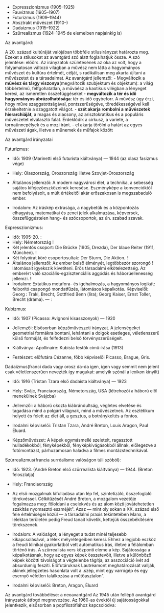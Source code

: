 
- Expresszionizmus (1905–1925)
- Fauvizmus (1905–1907)
- Futurizmus (1909–1944)
- Absztrakt művészet (1910–)
- Dadaizmus (1915–1922)
- Szürrealizmus (1924–1945 de elemeiben napjainkig is)

Az avantgárd:

A 20. század kultúráját valójában többféle stílusirányzat határozta meg. Ezeket a stílusokat az avantgárd szó alatt foglalhatjuk össze. A szó jelentése: előőrs. Az irányzatok születésének az oka az volt, hogy a folyamatosan változó világban a művész nem látta a hagyományos művészet és kultúra értelmét, célját, s radikálisan meg akarta újítani a művészetet és a társadalmat. Az avantgárd jellemzői:
	- Megváltozik a **művész és tárgy viszonya**(megváltozik szubjektum és objektum): a világ többértelmű, felfgohatatlan, a műváész a kaotikus vilégban a lényeget keresi, az ismeretlen összefüggéseket
	- **megváltozik a tér és idő hagyományos ábrázolhatósága**: tér és idő egybeforr. A művész úgy érzi, hogy műve szaggatottságával, pontszerűségéve, töredékességével kell érzékeltetnie a szaggatott világot.
	- **szét akarja rombolni a művészetek hierarchiáját**, a magas és alacsony, az arisztokratikus és a populáris művészetet elválasztó falat. Érdeklődik a cirkusz, a varieté, a tornaünnepélyek és a mozi iránt.
	- el akarja törölni a határt az egyes művészeti ágak, illetve a műnemek és műfajok között



Az avantgárd irányzatai

Futurizmus:
- Idő: 1909 (Marinetti első futurista kiáltványa) — 1944 (az olasz fasizmus vége)
- Hely: Olaszország, Oroszország illetve Szovjet-Oroszország

- Általános jellemzői: A modern nagyvárosi élet, a technika, a sebesség sajátos kifejezőeszközeinek keresése. Eszményképe a konvencióktól nem befolyásolt, a múlt értékeitől akár erőszakosan is megszabaduló ember.

- Irodalom: Az íráskép extrasága, a nagybetűk és a központozás elhagyása,
  matematikai és zenei jelek alkalmazása, képversek, összefüggéstelen hang- és szócsoportok, az ún. szabad szavak.

Expresszionizmus:

- Idő: 1905-20. :
- Hely: Németország !
- Két jelentős csoport: Die Brücke (1905, Drezda), Der blaue Reiter (1911,
  München). !
- Két folyóirat köré csoportosultak: Der Sturm, Die Aktion. !
- Általános jellemzői: Az ember belső élményét, legtöbbször szorongó !
  látomásait igyekszik kivetíteni. Erős társadalmi elkötelezettség. Az emberért való szociális-egzisztenciális aggódás és háborúellenesség jellemzi. !
- Irodalom: Extatikus metafora- és igehalmozás, a hagyományos logikát:
  felborító csapongó mondatfűzés, látomásos képalkotás. Képviselői: Georg :
  Trakl, Brecht, Gottfried Benn (líra); Georg Kaiser, Ernst Toller, Brecht (dráma). — :

Kubizmus:

- Idő: 1907 (Picasso: Avignoni kisasszonyok) — 1920

- Jellemzői: Elsősorban képzőművészeti irányzat. A jelenségeket geometriai
  formákra bontani, lehántani a dolgok esetleges, véletlenszerű külső   formáját, és felfedezni belső törvényszerűségeit.

- Kiáltványa: Apollinaire: Kubista festők című írása (1913)

- Festészet: előfutára Cézanne, főbb képviselői Picasso, Brague, Gris.

Dadaizmus(franci dada vagy orosz da-da igen, igen vagy semmit nem jelent csak véletlenszerűen nevezték így magukat: amelyik szónál a lexikon kinyílt)

- Idő: 1916 (Tristan Tzara első dadaista kiáltványa) — 1923

- Hely: Svájc, Franciaország, Németország, USA (létrehozói a háború elől
menekülnek Svájcba)

- Jellemzői: a háború okozta kiábrándultság, végletes elvetése és tagadása mind  a polgári világnak, mind a művészetnek. Az esztétikum helyett és felett az élet áll, a gesztus, a botránykeltés a fontos.

- Irodalmi képviselői: Tristan Tzara, André Breton, Louis Aragon, Paul Éluard.
- Képzőművészet: A képek egymásmellé szeletelt, ragasztott hulladékokból, fényképekből, fényképkivágásokból állnak, előlegezve a fotómontázst, párhuzamosan haladva a filmes montázstechnikával.

Szürrealizmus(francia surréalisme valóságon túli szóból):

- Idő: 1923. (André Breton első szürrealista kiáltványa) — 1944. (Breton
feloszlatja)

- Hely: Franciaország

- Az első mozgalmak kifulladása után lép fel, szintetizáló, összefoglaló
törekvéssel. Célkitűzését André Breton, a mozgalom vezetője fogalmazza meg:
föloldani a cselekvés és az álom közti jóvátehetetlen szakítás nyomasztó
eszméjét". Azaz — mint oly sokan a XX. század első fele értelmiségei közül — a
társadalmi praxis tekintetében Manx, a lélektan területén pedig Freud tanait
követik, kettejük összebékítésére törekszenek.

- Irodalom: A valóságot, a lényeget a tudat minél teljesebb kikapcsolásával, a  lélek mélyrétegeiben keresi. Ehhez a legjobb eszköz a freudi klinikai gyakorlatból vett automatikus írás, illetve a félálomban történő írás. A szürrealista vers központi eleme a kép. Sajátossága a képalkotásnak, hogy az egyes képek összetevőit, illetve a különböző képek közötti távolságot a végtelenbe tágítja, az asszociáció ívét ad absurdumig feszíti. Előfutáruknak Lautréamont meghatározását vallják, akinek jellegzetes hasonlata volt a .szép, mint egy varrógép és egy esernyő véletlen találkozása a műtőasztalon".
- Irodalmi képviselői: Breton, Aragon, Éluard

Az avantgárd továbbélése: a neoavantgárd
Az 1945 után fellépő avantgárd irányzatok átfogó megnevezése. Az 1960-as évektől új sajátosságokkal jelentkezik, elsősorban a popfilozófiához kapcsolódva:



